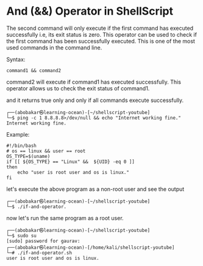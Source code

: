 # And (&&) Operator in ShellScript


The second command will only execute if the first command has executed successfully i.e, its exit status is zero. This operator can be used to check if the first command has been successfully executed. This is one of the most used commands in the command line.

Syntax:
```
command1 && command2
```
command2 will execute if command1 has executed successfully. This operator allows us to check the exit status of command1.



and it returns true only and only if all commands execute successfully.


```
┌──(abobakar㉿learning-ocean)-[~/shellscript-youtube]
└─$ ping -c 1 8.8.8.8>/dev/null && echo "Internet working fine."  
Internet working fine.
```
Example:
```
#!/bin/bash
# os == linux && user == root
OS_TYPE=$(uname)
if [[ ${OS_TYPE} == "Linux" &&  ${UID} -eq 0 ]]
then
    echo "user is root user and os is linux."
fi
```
let's execute the above program as a non-root user and see the output
```
┌──(abobakar㉿learning-ocean)-[~/shellscript-youtube]
└─$ ./if-and-operator.

```
now let's run the same program as a root user.
```
┌──(abobakar㉿learning-ocean)-[~/shellscript-youtube]
└─$ sudo su                                                                                                                                           
[sudo] password for gaurav:
┌──(abobakar㉿learning-ocean)-[/home/kali/shellscript-youtube]
└─# ./if-and-operator.sh
user is root user and os is linux.
```